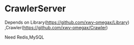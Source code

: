 # CrawlerServer
Depends on Library(https://github.com/xwv-omegax/Library) ,Crawler(https://github.com/xwv-omegax/Crawler)

Need Redis,MySQL
